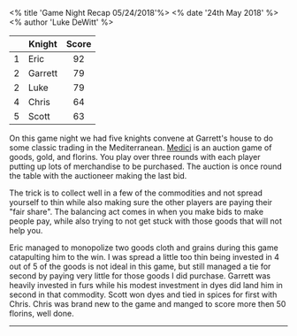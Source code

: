 <% title 'Game Night Recap 05/24/2018'%>
<% date '24th May 2018' %>
<% author 'Luke DeWitt' %>

<div class="grid-score-entry" markdown="1">

| | Knight | Score |
| :---: | --- | :---: |
| 1 | Eric | 92 |
| 2 | Garrett | 79 |
| 2 | Luke | 79 |
| 4 | Chris | 64 |
| 5 | Scott | 63 |

</div>

On this game night we had five knights convene at Garrett's house to do some classic trading in the Mediterranean.  [Medici](https://boardgamegeek.com/boardgame/46/medici) is an auction game of goods, gold, and florins.  You play over three rounds with each player putting up lots of merchandise to be purchased.  The auction is once round the table with the auctioneer making the last bid.

The trick is to collect well in a few of the commodities and not spread yourself to thin while also making sure the other players are paying their "fair share".  The balancing act comes in when you make bids to make people pay, while also trying to not get stuck with those goods that will not help you.

Eric managed to monopolize two goods cloth and grains during this game catapulting him to the win.  I was spread a little too thin being invested in 4 out of 5 of the goods is not ideal in this game,  but still managed a tie for second by paying very little for those goods I did purchase.  Garrett was heavily invested in furs while his modest investment in dyes did land him in second in that commodity.  Scott won dyes and tied in spices for first with Chris.  Chris was brand new to the game and manged to score more then 50 florins, well done.

-----
